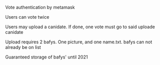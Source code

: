 
Vote authentication by metamask

Users can vote twice

Users may upload a canidate. If done, one vote must go to said uploade canidate

Upload requires 2 bafys.  One picture, and one name.txt.  bafys can not already be on list

Guaranteed storage of bafys' until 2021
